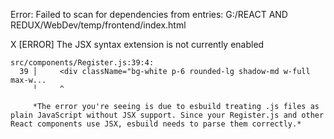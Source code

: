 Error: Failed to scan for dependencies from entries:
G:/REACT AND REDUX/WebDev/temp/frontend/index.html

X [ERROR] The JSX syntax extension is not currently enabled

    src/components/Register.js:39:4:
      39 │     <div className="bg-white p-6 rounded-lg shadow-md w-full max-w...
         ╵     ^

         *The error you're seeing is due to esbuild treating .js files as plain JavaScript without JSX support. Since your Register.js and other React components use JSX, esbuild needs to parse them correctly.*
